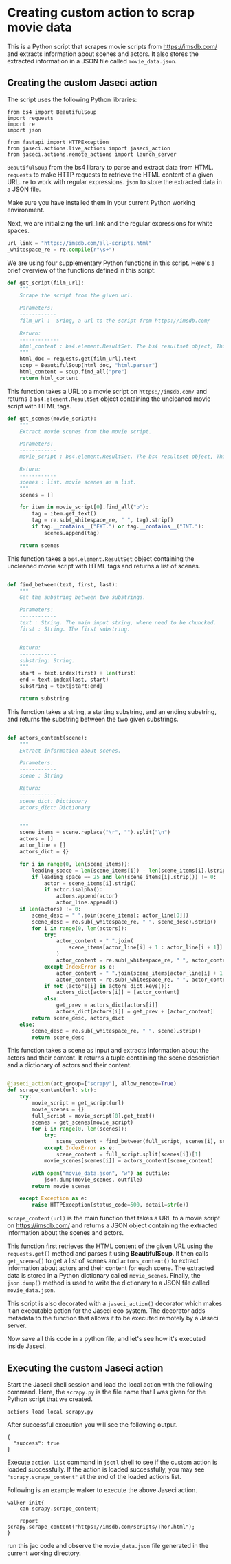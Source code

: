 # Creating custom action to scrap movie data

This is a Python script that scrapes movie scripts from https://imsdb.com/ and extracts information about scenes and actors. It also stores the extracted information in a JSON file called `movie_data.json`.

## Creating the custom Jaseci action

The script uses the following Python libraries:

```
from bs4 import BeautifulSoup
import requests
import re
import json

from fastapi import HTTPException
from jaseci.actions.live_actions import jaseci_action
from jaseci.actions.remote_actions import launch_server
```

`BeautifulSoup` from the bs4 library to parse and extract data from HTML.
`requests` to make HTTP requests to retrieve the HTML content of a given URL.
`re` to work with regular expressions.
`json` to store the extracted data in a JSON file.

Make sure you have installed them in your current Python working environment.

Next, we are initializing the url_link and the regular expressions for white spaces.

```python
url_link = "https://imsdb.com/all-scripts.html"
_whitespace_re = re.compile(r"\s+")
```

We are using four supplementary Python functions in this script. Here's a brief overview of the functions defined in this script:

```python
def get_script(film_url):
    """
    Scrape the script from the given url.

    Parameters:
    ------------
    film_url :  Sring, a url to the script from https://imsdb.com/

    Return:
    -------------
    html_content : bs4.element.ResultSet. The bs4 resultset object, This contains the uncleaned moview script with html tags.
    """
    html_doc = requests.get(film_url).text
    soup = BeautifulSoup(html_doc, "html.parser")
    html_content = soup.find_all("pre")
    return html_content

```

This function takes a URL to a movie script on `https://imsdb.com/` and returns a `bs4.element.ResultSet` object containing the uncleaned movie script with HTML tags.

```python
def get_scenes(movie_script):
    """
    Extract movie scenes from the movie script.

    Parameters:
    ------------
    movie_script : bs4.element.ResultSet. The bs4 resultset object, This contains the uncleaned moview script with html tags.

    Return:
    ------------
    scenes : list. movie scenes as a list.
    """
    scenes = []

    for item in movie_script[0].find_all("b"):
        tag = item.get_text()
        tag = re.sub(_whitespace_re, " ", tag).strip()
        if tag.__contains__("EXT.") or tag.__contains__("INT."):
            scenes.append(tag)

    return scenes
```
This function takes a `bs4.element.ResultSet` object containing the uncleaned movie script with HTML tags and returns a list of scenes.

```python

def find_between(text, first, last):
    """
    Get the substring between two substrings.

    Parameters:
    ------------
    text : String. The main input string, where need to be chuncked.
    first : String. The first substring.


    Return:
    ------------
    substring: String.
    """
    start = text.index(first) + len(first)
    end = text.index(last, start)
    substring = text[start:end]

    return substring
```
This function takes a string, a starting substring, and an ending substring, and returns the substring between the two given substrings.

```python

def actors_content(scene):
    """
    Extract information about scenes.

    Parameters:
    ------------
    scene : String

    Return:
    ------------
    scene_dict: Dictionary
    actors_dict: Dictionary


    """
    scene_items = scene.replace("\r", "").split("\n")
    actors = []
    actor_line = []
    actors_dict = {}

    for i in range(0, len(scene_items)):
        leading_space = len(scene_items[i]) - len(scene_items[i].lstrip())
        if leading_space == 25 and len(scene_items[i].strip()) != 0:
            actor = scene_items[i].strip()
            if actor.isalpha():
                actors.append(actor)
                actor_line.append(i)
    if len(actors) != 0:
        scene_desc = " ".join(scene_items[: actor_line[0]])
        scene_desc = re.sub(_whitespace_re, " ", scene_desc).strip()
        for i in range(0, len(actors)):
            try:
                actor_content = " ".join(
                    scene_items[actor_line[i] + 1 : actor_line[i + 1]]
                )
                actor_content = re.sub(_whitespace_re, " ", actor_content).strip()
            except IndexError as e:
                actor_content = " ".join(scene_items[actor_line[i] + 1 :])
                actor_content = re.sub(_whitespace_re, " ", actor_content).strip()
            if not (actors[i] in actors_dict.keys()):
                actors_dict[actors[i]] = [actor_content]
            else:
                get_prev = actors_dict[actors[i]]
                actors_dict[actors[i]] = get_prev + [actor_content]
        return scene_desc, actors_dict
    else:
        scene_desc = re.sub(_whitespace_re, " ", scene).strip()
        return scene_desc
```

This function takes a scene as input and extracts information about the actors and their content. It returns a tuple containing the scene description and a dictionary of actors and their content.

```python

@jaseci_action(act_group=["scrapy"], allow_remote=True)
def scrape_content(url: str):
    try:
        movie_script = get_script(url)
        movie_scenes = {}
        full_script = movie_script[0].get_text()
        scenes = get_scenes(movie_script)
        for i in range(0, len(scenes)):
            try:
                scene_content = find_between(full_script, scenes[i], scenes[i + 1])
            except IndexError as e:
                scene_content = full_script.split(scenes[i])[1]
            movie_scenes[scenes[i]] = actors_content(scene_content)

        with open("movie_data.json", "w") as outfile:
            json.dump(movie_scenes, outfile)
        return movie_scenes

    except Exception as e:
        raise HTTPException(status_code=500, detail=str(e))
```

`scrape_content(url)` is the main function that takes a URL to a movie script on https://imsdb.com/ and returns a JSON object containing the extracted information about the scenes and actors.

This function first retrieves the HTML content of the given URL using the `requests.get()` method and parses it using **BeautifulSoup**. It then calls `get_scenes()` to get a list of scenes and `actors_content()` to extract information about actors and their content for each scene. The extracted data is stored in a Python dictionary called `movie_scenes`. Finally, the `json.dump()` method is used to write the dictionary to a JSON file called `movie_data.json`.

This script is also decorated with a `jaseci_action()` decorator which makes it an executable action for the Jaseci eco system. The decorator adds metadata to the function that allows it to be executed remotely by a Jaseci server.

Now save all this code in a python file, and let's see how it's executed inside Jaseci.

## Executing the custom Jaseci action

Start the Jaseci shell session and load the local action with the following command. Here, the `scrapy.py` is the file name that I was given for the Python script that we created.

```
actions load local scrapy.py
```

After successful execution you will see the following output.

```
{
  "success": true
}
```

Execute `action list` command in `jsctl` shell to see if the custom action is loaded successfully. If the action is loaded successfully, you may see `"scrapy.scrape_content"` at the end of the loaded actions list.

Following is an example walker to execute the above Jaseci action.

```jac
walker init{
    can scrapy.scrape_content;

    report scrapy.scrape_content("https://imsdb.com/scripts/Thor.html");
}
```
run this jac code and observe the `movie_data.json` file generated in the current working directory.
